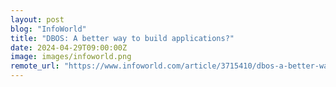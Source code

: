 ```yaml
---
layout: post
blog: "InfoWorld"
title: "DBOS: A better way to build applications?"
date: 2024-04-29T09:00:00Z
image: images/infoworld.png
remote_url: "https://www.infoworld.com/article/3715410/dbos-a-better-way-to-build-applications.html#tk.rss_applicationdevelopment"
---
```

